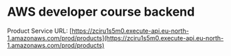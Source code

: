 #  AWS developer course backend

Product Service URL: [https://zciru1s5m0.execute-api.eu-north-1.amazonaws.com/prod/products](https://zciru1s5m0.execute-api.eu-north-1.amazonaws.com/prod/products)